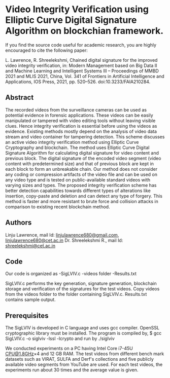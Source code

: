

# Video Integrity Verification using Elliptic Curve Digital Signature Algorithm on blockchian framework.
If you find the source code useful for academic research, you are highly encouraged to cite the following paper:

L. Lawrence, R. Shreelekshmi, Chained digital signature for the improved video integrity verification, in:
Modern Management based on Big Data II and Machine Learning and Intelligent Systems III – Proceedings of MMBD 2021 and MLIS 2021, China, Vol. 341 of Frontiers in Artificial Intelligence and Applications,
IOS Press, 2021, pp. 520–526. doi:10.3233/FAIA210284.

## Abstract

The recorded videos from the surveillance cameras can be used as potential evidence in forensic applications. These videos can be easily manipulated or tampered with video editing tools without leaving visible clues. Hence integrity verification is essential before using the videos as evidence. Existing methods mostly depend on the analysis of video data stream and video container for tampering detection. This scheme discusses an active video integrity verification method using Elliptic Curve Cryptography and blockchain. The method uses Elliptic Curve Digital Signature Algorithm for calculating digital signature for video content and previous block. The digital signature of the encoded video segment (video content with predetermined size) and that of previous block are kept in each block to form an unbreakable chain. Our method does not consider any coding or compression artifacts of the video file and can be used on any video type and is tested on public-available standard videos with varying sizes and types. The proposed integrity verification scheme has better detection capabilities towards different types of alterations like insertion, copy-paste and deletion and can detect any type of forgery. This method is faster and more resistant to brute force and collision attacks in comparison to existing recent blockchain method.

## Authors

Linju Lawrence, mail Id: linjulawrence680@gmail.com, linjulawrence680@cet.ac.in
Dr. Shreelekshmi R., mail Id: shreelekshmi@cet.ac.in

## Code

Our code is organized as
-SigLVIV.c
-videos folder
-Results.txt

SigLVIV.c performs the key generation, signature generation, blockchain storage and verification of the signatures for the test videos. Copy videos
from the videos folder to the folder containing SigLVIV.c. Results.txt contains sample output.

## Prerequisites

The SigLVIV is developed in C language and uses gcc compiler. OpenSSL cryptographic library must be installed. The program is compiled by,
$ gcc SigLVIV.c -o siglviv -lssl -lcrypto
and run by
./siglviv

We conducted experiments on a PC having Intel Core i7-45U CPU@1.8GHz×4 and 12 GB RAM. The test videos from different bench mark datasets such as VIRAT,
SULFA and Derf's collections and five publicly available video segments from YouTube are used.
For each test videos, the experiments run about 30 times and the average value is given.
